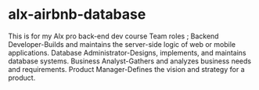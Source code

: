 # alx-airbnb-database
This is for my Alx pro back-end dev course
Team roles ;
Backend Developer-Builds and maintains the server-side logic of web or mobile applications.
Database Administrator-Designs, implements, and maintains database systems.
Business Analyst-Gathers and analyzes business needs and requirements.
Product Manager-Defines the vision and strategy for a product.
